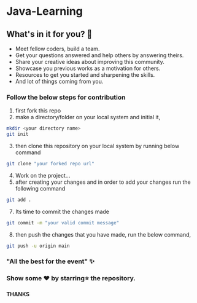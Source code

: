 # Java-Learning


## What's in it for you? 🤔
- Meet fellow coders, build a team.
- Get your questions answered and help others by answering theirs.
- Share your creative ideas about improving this community.
- Showcase you previous works as a motivation for others.
- Resources to get you started and sharpening the skills.
- And lot of things coming from you.

### Follow the below steps for contribution

1. first fork this repo 
2. make a directory/folder on your local system and initial it,
```sh
mkdir <your directory name>
git init
```
3. then clone this repository on your local system by running below command
```sh
git clone "your forked repo url"
```
4. Work on the project...
6. after creating your changes and in order to add your changes run the following command 
```sh
git add .
```
7. Its time to commit the changes made

```sh
git commit -m "your valid commit message"
```
8. then push the changes that you have made, run the below command,
```sh
git push -u origin main
```

### "All the best for the event" ✨

### Show some ❤ by starring⭐ the repository.














**THANKS**
